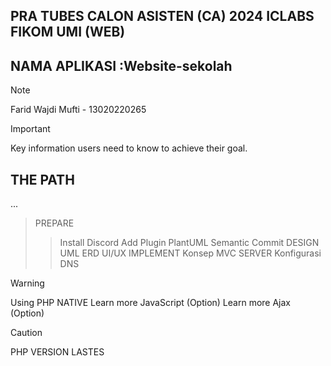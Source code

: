 ## PRA TUBES CALON ASISTEN (CA) 2024 ICLABS FIKOM UMI (WEB)

## NAMA APLIKASI :Website-sekolah

> [!NOTE]
> Farid Wajdi Mufti - 13020220265

> [!IMPORTANT]
> Key information users need to know to achieve their goal.

## THE PATH

...

> PREPARE
>
> > Install Discord
> > Add Plugin PlantUML
> > Semantic Commit
> > DESIGN
> > UML
> > ERD
> > UI/UX
> > IMPLEMENT
> > Konsep MVC
> > SERVER
> > Konfigurasi
> > DNS

> [!WARNING]
> Using PHP NATIVE
> Learn more JavaScript (Option)
> Learn more Ajax (Option)

> [!CAUTION]
> PHP VERSION LASTES
